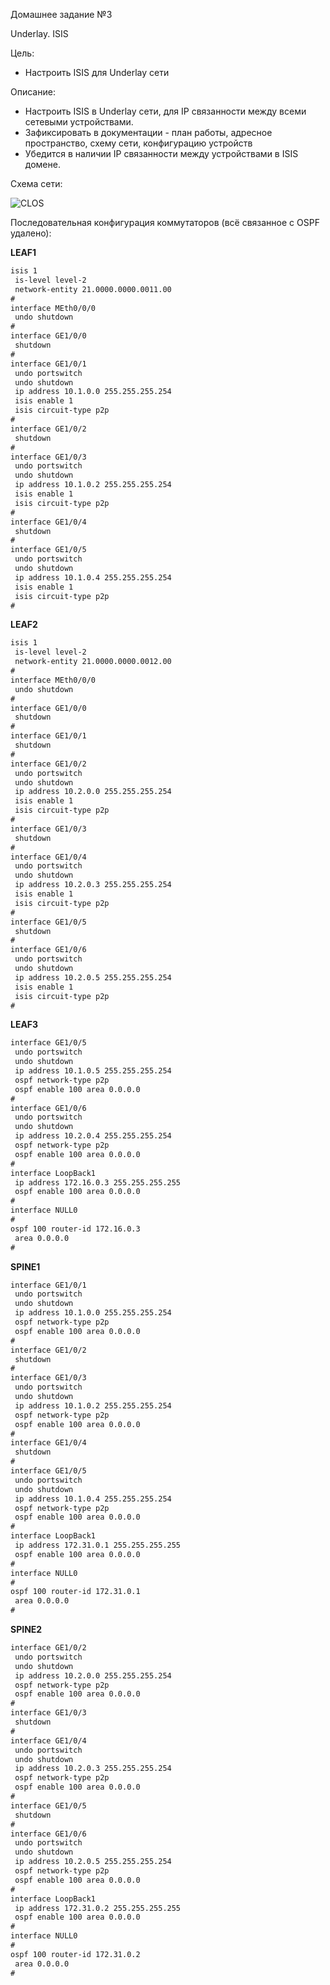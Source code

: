 Домашнее задание №3

Underlay. ISIS

Цель:

 - Настроить ISIS для Underlay сети

Описание:

 - Настроить ISIS в Underlay сети, для IP связанности между всеми сетевыми устройствами.
 - Зафиксировать в документации - план работы, адресное пространство, схему сети, конфигурацию устройств
 - Убедится в наличии IP связанности между устройствами в ISIS домене.


Схема сети:

![CLOS](CLOS.png)


Последовательная конфигурация коммутаторов (всё связанное с OSPF удалено):


**LEAF1**

```html
isis 1
 is-level level-2
 network-entity 21.0000.0000.0011.00
#
interface MEth0/0/0
 undo shutdown
#
interface GE1/0/0
 shutdown
#
interface GE1/0/1
 undo portswitch
 undo shutdown
 ip address 10.1.0.0 255.255.255.254
 isis enable 1
 isis circuit-type p2p
#
interface GE1/0/2
 shutdown
#
interface GE1/0/3
 undo portswitch
 undo shutdown
 ip address 10.1.0.2 255.255.255.254
 isis enable 1
 isis circuit-type p2p
#
interface GE1/0/4
 shutdown
#
interface GE1/0/5
 undo portswitch
 undo shutdown
 ip address 10.1.0.4 255.255.255.254
 isis enable 1
 isis circuit-type p2p
#

```

**LEAF2**

```html
isis 1
 is-level level-2
 network-entity 21.0000.0000.0012.00
#
interface MEth0/0/0
 undo shutdown
#
interface GE1/0/0
 shutdown
#
interface GE1/0/1
 shutdown
#
interface GE1/0/2
 undo portswitch
 undo shutdown
 ip address 10.2.0.0 255.255.255.254
 isis enable 1
 isis circuit-type p2p
#
interface GE1/0/3
 shutdown
#
interface GE1/0/4
 undo portswitch
 undo shutdown
 ip address 10.2.0.3 255.255.255.254
 isis enable 1
 isis circuit-type p2p
#
interface GE1/0/5
 shutdown
#
interface GE1/0/6
 undo portswitch
 undo shutdown
 ip address 10.2.0.5 255.255.255.254
 isis enable 1
 isis circuit-type p2p
#

```

**LEAF3**

```html
interface GE1/0/5
 undo portswitch
 undo shutdown
 ip address 10.1.0.5 255.255.255.254
 ospf network-type p2p
 ospf enable 100 area 0.0.0.0
#
interface GE1/0/6
 undo portswitch
 undo shutdown
 ip address 10.2.0.4 255.255.255.254
 ospf network-type p2p
 ospf enable 100 area 0.0.0.0
#
interface LoopBack1
 ip address 172.16.0.3 255.255.255.255
 ospf enable 100 area 0.0.0.0
#
interface NULL0
#
ospf 100 router-id 172.16.0.3
 area 0.0.0.0
#
```

**SPINE1**

```html
interface GE1/0/1
 undo portswitch
 undo shutdown
 ip address 10.1.0.0 255.255.255.254
 ospf network-type p2p
 ospf enable 100 area 0.0.0.0
#
interface GE1/0/2
 shutdown
#
interface GE1/0/3
 undo portswitch
 undo shutdown
 ip address 10.1.0.2 255.255.255.254
 ospf network-type p2p
 ospf enable 100 area 0.0.0.0
#
interface GE1/0/4
 shutdown
#
interface GE1/0/5
 undo portswitch
 undo shutdown
 ip address 10.1.0.4 255.255.255.254
 ospf network-type p2p
 ospf enable 100 area 0.0.0.0
#
interface LoopBack1
 ip address 172.31.0.1 255.255.255.255
 ospf enable 100 area 0.0.0.0
#
interface NULL0
#
ospf 100 router-id 172.31.0.1
 area 0.0.0.0
#
```
**SPINE2**

```html
interface GE1/0/2
 undo portswitch
 undo shutdown
 ip address 10.2.0.0 255.255.255.254
 ospf network-type p2p
 ospf enable 100 area 0.0.0.0
#
interface GE1/0/3
 shutdown
#
interface GE1/0/4
 undo portswitch
 undo shutdown
 ip address 10.2.0.3 255.255.255.254
 ospf network-type p2p
 ospf enable 100 area 0.0.0.0
#
interface GE1/0/5
 shutdown
#
interface GE1/0/6
 undo portswitch
 undo shutdown
 ip address 10.2.0.5 255.255.255.254
 ospf network-type p2p
 ospf enable 100 area 0.0.0.0
#
interface LoopBack1
 ip address 172.31.0.2 255.255.255.255
 ospf enable 100 area 0.0.0.0
#
interface NULL0
#
ospf 100 router-id 172.31.0.2
 area 0.0.0.0
#
```
